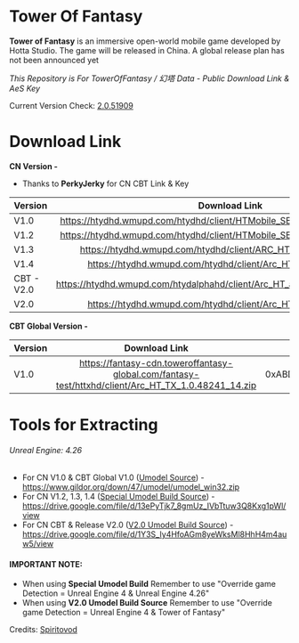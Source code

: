 # Tower Of Fantasy

**Tower of Fantasy** is an immersive open-world mobile game developed by Hotta Studio. The game will be released in China. A global release plan has not been announced yet

*This Repository is For TowerOfFantasy / 幻塔 Data - Public Download Link & AeS Key*

Current Version Check: [2.0.51909](https://htydhd.wmupd.com/htydhd/client/Version.txt)


# Download Link
**CN Version -** 
* Thanks to **PerkyJerky** for CN CBT Link & Key

| Version | Download Link | AES Key |
| :---         |     :---:      |     :---:    |
| V1.0   | https://htydhd.wmupd.com/htydhd/client/HTMobile_SETUP_1.0.4_20210409.zip     | 0xA16F419DD3E55493653AC5CDBA71963296E46792E54900C05A1BA5B50C3BC2B0 |
| V1.2   | https://htydhd.wmupd.com/htydhd/client/HTMobile_SETUP_1.2.0_20210715.zip     | 0x3D0F345EE96B6032B7E97E0EF230FEE4AB19D2A85A1CBBFD4B6AAC1DCF73BE9B |
| V1.3   | https://htydhd.wmupd.com/htydhd/client/ARC_HT_1.3.0_20211104.zip     | 0xABDB1F9379A16323851EAB1868B6D9125EDEB37B64F29BB36918D694DDE34A8D |
| V1.4   | https://htydhd.wmupd.com/htydhd/client/Arc_HT_1.4.41398_33.zip     | 0xABDB1F9379A16323851EAB1868B6D9125EDEB37B64F29BB36918D694DDE34A8D |
| CBT - V2.0   | https://htydhd.wmupd.com/htydalphahd/client/Arc_HT_advance_2.0.48482_36.zip     | 0x6E6B325B02B821BD46AF6B62B1E929DC89957DC6F8AA78210D5316798B7508F8 |
| V2.0   | https://htydhd.wmupd.com/htydhd/client/Arc_HT_2.0.48678_84.zip     | 0x6E6B325B02B821BD46AF6B62B1E929DC89957DC6F8AA78210D5316798B7508F8 |

**CBT Global Version -**

| Version | Download Link | AES Key |
| :---         |     :---:      |     :---:    |
| V1.0   | https://fantasy-cdn.toweroffantasy-global.com/fantasy-test/httxhd/client/Arc_HT_TX_1.0.48241_14.zip    | 0xABDB1F9379A16323851EAB1868B6D9125EDEB37B64F29BB36918D694DDE34A8D  |

# Tools for Extracting
###### Unreal Engine: 4.26
- For CN V1.0 & CBT Global V1.0 ([Umodel Source](https://www.gildor.org/en/projects/umodel)) - https://www.gildor.org/down/47/umodel/umodel_win32.zip  
- For CN V1.2, 1.3, 1.4 ([Special Umodel Build Source](https://www.gildor.org/smf/index.php/topic,7112.msg39240.html#msg39240)) - https://drive.google.com/file/d/13ePyTjk7_8gmUz_IVbTtuw3Q8Kxg1pWl/view 
- For CN CBT & Release V2.0 ([V2.0 Umodel Build Source](https://www.gildor.org/smf/index.php/topic,7906.0.html)) - https://drive.google.com/file/d/1Y3S_Iy4HfoAGm8yeWksMl8HhH4m4auw5/view 

#### IMPORTANT NOTE:
- When using **Special Umodel Build** Remember to use "Override game Detection = Unreal Engine 4 & Unreal Engine 4.26"
- When using **V2.0 Umodel Build Source** Remember to use "Override game Detection = Unreal Engine 4 & Tower of Fantasy" 

Credits: [Spiritovod
](https://www.gildor.org/smf/index.php?action=profile;u=5330)
